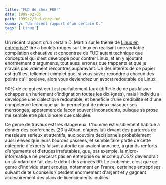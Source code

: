 ```yaml
---
title: "FUD de chez FUD!"
date: 1999-02-05
path: 1999/2/fud-chez-fud
summary: "Un récent rapport d'un certain D."
tags: ['Linux']
---
```


<P>
Un récent rapport d'un certain D. Martin sur le thème de <A HREF="http://worldserver2.oleane.com/dmartin/Linux.htm">Linux en
entreprise?</A> tire a boulets rouges sur Linux en realisant une
veritable compilation exhaustive et concentree du FUD autant technique
que conceptuel qui s'est developpe pour contrer Linux, et en y ajoutant
enormement d'arguments, tout aussi errones que frappants et que je
n'avais pas vraiment rencontres auparavant. Un des interets de ce papier
est qu'il est tellement complet que, si vous savez repondre a chacun des
points qu'il souleve, alors vous deviendrez un avocat redoutable de Linux.
</P>

<P>90% de ce qui est ecrit est parfaitement faux (difficile de ne pas
laisser echapper un hurlement d'indignation toutes les dix lignes),
mais l'individu a developpe une dialectique redoutable, et beneficie
d'une credibilite et d'une competence technique qui lui permettent de
mieux masquer ses mensonges, apparement de facon souvent inconsciente,
puisque sa prose me semble etre plus sincere que calculee.</P>

<P>Ce genre de travaux est tres dangereux. L'homme est visiblement
habitue a donner des conferences (20 a 40/an, d'apres lui) devant des
parterres de messieurs serieux et attentifs, aux pouvoirs decisionnels
probablement aussi eleves que leurs bourdes passees, et semble faire
partie de cette categorie d'experts faisant autorite qui avaient
annonce, a grands renforts d'arguments et d'etudes irrefutables, que,
par exemple, la micro-informatique ne percerait pas en entreprise ou
encore qu'OS/2 deviendrait un standard de fait des le debut des annees
90. Le probleme, c'est que ce genre d'individu etant ecoutes,
notamment en France, certaines entreprises suivant de tels conseils y
perdent enormement d'argent et y gagnent accesoirement des plans de
licenciements inutiles.</P>


